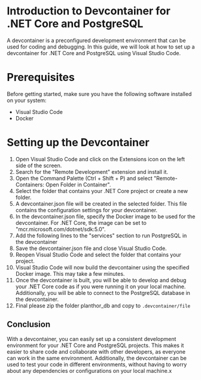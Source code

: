 
# Introduction to Devcontainer for .NET Core and PostgreSQL


A devcontainer is a preconfigured development environment that can be used for coding and debugging. In this guide, we will look at how to set up a devcontainer for .NET Core and PostgreSQL using Visual Studio Code.


# Prerequisites

Before getting started, make sure you have the following software installed on your system:

- Visual Studio Code
- Docker

# Setting up the Devcontainer

1. Open Visual Studio Code and click on the Extensions icon on the left side of the screen.
2. Search for the "Remote Development" extension and install it.
3. Open the Command Palette (Ctrl + Shift + P) and select "Remote-Containers: Open Folder in Container".
4. Select the folder that contains your .NET Core project or create a new folder.
5. A devcontainer.json file will be created in the selected folder. This file contains the configuration settings for your devcontainer.
6. In the devcontainer.json file, specify the Docker image to be used for the devcontainer. For .NET Core, the image can be set to "mcr.microsoft.com/dotnet/sdk:5.0".
7. Add the following lines to the "services" section to run PostgreSQL in the devcontainer
8. Save the devcontainer.json file and close Visual Studio Code.
9. Reopen Visual Studio Code and select the folder that contains your project.
10. Visual Studio Code will now build the devcontainer using the specified Docker image. This may take a few minutes.
11. Once the devcontainer is built, you will be able to develop and debug your .NET Core code as if you were running it on your local machine. Additionally, you will be able to connect to the PostgreSQL database in the devcontainer.
12. Final please zip the folder planthor_db and copy to `.devcontainer/file` 

## Conclusion

With a devcontainer, you can easily set up a consistent development environment for your .NET Core and PostgreSQL projects. This makes it easier to share code and collaborate with other developers, as everyone can work in the same environment. Additionally, the devcontainer can be used to test your code in different environments, without having to worry about any dependencies or configurations on your local machine.x